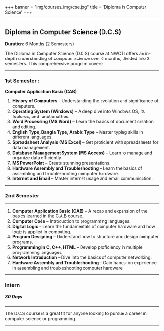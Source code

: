 +++
banner = "img/courses_img/cse.jpg"
title = 'Diploma in Computer Science'
+++

---

## **Diploma in Computer Science (D.C.S)**  
**Duration**: 6 Months (2 Semesters)

The Diploma in Computer Science (D.C.S) course at NWCTI offers an in-depth understanding of computer science over 6 months, divided into 2 semesters. This comprehensive program covers:

---
### 1st Semester :

**Computer Application Basic (CAB)**

1. **History of Computers** – Understanding the evolution and significance of computers.
2. **Operating System (Windows)** – A deep dive into Windows OS, its features, and functionalities.
3. **Word Processing (MS Word)** – Learn the basics of document creation and editing.
4. **English Type, Bangla Type, Arabic Type** – Master typing skills in different languages.
5. **Spreadsheet Analysis (MS Excel)** – Get proficient with spreadsheets for data management.
6. **Database Management System (MS Access)** – Learn to manage and organize data efficiently.
7. **MS PowerPoint** – Create stunning presentations.
8. **Hardware Assembly and Troubleshooting** – Learn the basics of assembling and troubleshooting computer hardware.
9. **Internet and Email** – Master internet usage and email communication.

---
### 2nd Semester

---

1. **Computer Application Basic (CAB)** – A recap and expansion of the basics learned in the C.A.B course.
2. **Computer Code** – Introduction to programming languages.
3. **Digital Logic** – Learn the fundamentals of computer hardware and how logic is applied in computing.
4. **Program Designing** – Understand how to structure and design computer programs.
5. **Programming in C, C++, HTML** – Develop proficiency in multiple programming languages.
6. **Network Introduction** – Dive into the basics of computer networking.
7. **Hardware Assembly and Troubleshooting** – Gain hands-on experience in assembling and troubleshooting computer hardware.

-----

### Intern

##### 30 Days

------

The D.C.S course is a great fit for anyone looking to pursue a career in computer science or programming.

---